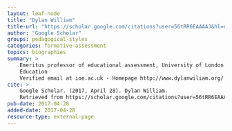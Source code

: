 ```yaml
---
layout: leaf-node
title: "Dylan William"
title-url: "https://scholar.google.com/citations?user=56tRR6EAAAAJ&hl=en&oi=sra"
author: "Google Scholar"
groups: pedagogical-styles
categories: formative-assessment
topics: biographies
summary: >
    Emeritus professor of educational assessment, University of London
    Education
    Verified email at ioe.ac.uk - Homepage http://www.dylanwiliam.org/
cite: >
    Google Scholar. (2017, April 28). Dylan William.
    Retrieved from https://scholar.google.com/citations?user=56tRR6EAAAAJ&hl=en&oi=sra
pub-date: 2017-04-28
added-date: 2017-04-28
resource-type: external-page
---
```

